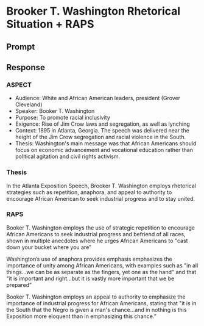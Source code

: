 # Brooker T. Washington Rhetorical Situation + RAPS

## Prompt

## Response

### ASPECT

- Audience: White and African American leaders, president (Grover Cleveland)
- Speaker: Booker T. Washington
- Purpose: To promote racial inclusivity
- Exigence: Rise of Jim Crow laws and segregation, as well as lynching
- Context: 1895 in Atlanta, Georgia. The speech was delivered near the height of the Jim Crow segregation and racial violence in the South.
- Thesis: Washington's main message was that African Americans should focus on economic advancement and vocational education rather than political agitation and civil rights activism.

### Thesis

In the Atlanta Exposition Speech, Brooker T. Washington employs rhetorical strategies such as repetition, anaphora, and appeal to authority to encourage African American to seek industrial progress and to stay united.

### RAPS

Booker T. Washington employs the use of strategic repetition to encourage African Americans to seek industrial progress and befriend of all races, shown in multiple anecdotes where he urges African Americans to "cast down your bucket where you are”

Washington’s use of anaphora provides emphasis emphasizes the importance of unity among African Americans, with examples such as "in all things...we can be as separate as the fingers, yet one as the hand" and that "it is important and right...but it is vastly more important that we be prepared”

Booker T. Washington employs an appeal to authority to emphasize the importance of industrial progress for African Americans, stating that "it is in the South that the Negro is given a man's chance...and in nothing is this Exposition more eloquent than in emphasizing this chance.”